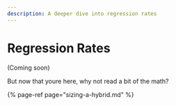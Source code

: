 ```yaml
---
description: A deeper dive into regression rates
---
```


# Regression Rates

\(Coming soon\)

But now that youre here, why not read a bit of the math?

{% page-ref page="sizing-a-hybrid.md" %}



